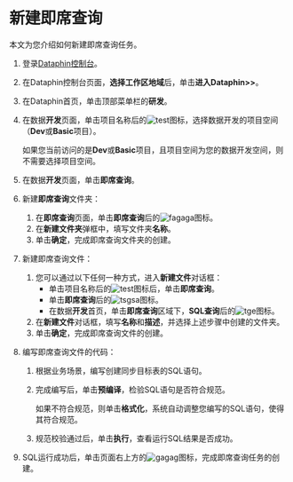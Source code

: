 # 新建即席查询

本文为您介绍如何新建即席查询任务。

1.  登录[Dataphin控制台](https://dataphin.console.aliyun.com/workingArea)。
2.  在Dataphin控制台页面，**选择工作区地域**后，单击**进入Dataphin\>\>**。
3.  在Dataphin首页，单击顶部菜单栏的**研发**。
4.  在数据**开发**页面，单击项目名称后的![test](https://static-aliyun-doc.oss-accelerate.aliyuncs.com/assets/img/zh-CN/3497549951/p110384.png)图标，选择数据开发的项目空间（**Dev**或**Basic**项目）。

    如果您当前访问的是**Dev**或**Basic**项目，且项目空间为您的数据开发空间，则不需要选择项目空间。

5.  在数据**开发**页面，单击**即席查询**。
6.  新建**即席查询**文件夹：
    1.  在**即席查询**页面，单击**即席查询**后的![fagaga](https://static-aliyun-doc.oss-accelerate.aliyuncs.com/assets/img/zh-CN/2497549951/p88369.png)图标。
    2.  在**新建文件夹**弹框中，填写文件夹**名称**。
    3.  单击**确定**，完成即席查询文件夹的创建。
7.  新建即席查询文件：
    1.  您可以通过以下任何一种方式，进入**新建文件**对话框：
        -   单击项目名称后的![test](https://static-aliyun-doc.oss-accelerate.aliyuncs.com/assets/img/zh-CN/2497549951/p110468.png)图标后，单击**即席查询**。
        -   单击**即席查询**后的![tsgsa](https://static-aliyun-doc.oss-accelerate.aliyuncs.com/assets/img/zh-CN/2497549951/p110469.png)图标。
        -   在数据**开发**首页，单击**即席查询**区域下，**SQL查询**后的![tge](https://static-aliyun-doc.oss-accelerate.aliyuncs.com/assets/img/zh-CN/2497549951/p110470.png)图标。
    2.  在**新建文件**对话框，填写**名称**和**描述**，并选择上述步骤中创建的文件夹。
    3.  单击**确定**，完成即席查询文件的创建。
8.  编写即席查询文件的代码：
    1.  根据业务场景，编写创建同步目标表的SQL语句。
    2.  完成编写后，单击**预编译**，检验SQL语句是否符合规范。

        如果不符合规范，则单击**格式化**，系统自动调整您编写的SQL语句，使得其符合规范。

    3.  规范校验通过后，单击**执行**，查看运行SQL结果是否成功。
9.  SQL运行成功后，单击页面右上方的![gagag](https://static-aliyun-doc.oss-accelerate.aliyuncs.com/assets/img/zh-CN/3497549951/p88383.png)图标，完成即席查询任务的创建。

